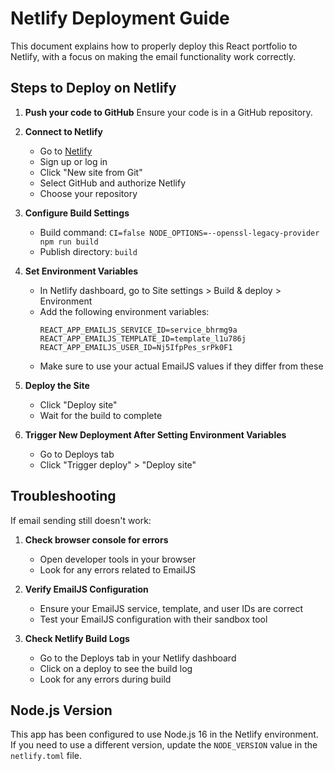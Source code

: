 # Netlify Deployment Guide

This document explains how to properly deploy this React portfolio to Netlify, with a focus on making the email functionality work correctly.

## Steps to Deploy on Netlify

1. **Push your code to GitHub**
   Ensure your code is in a GitHub repository.

2. **Connect to Netlify**
   - Go to [Netlify](https://app.netlify.com/)
   - Sign up or log in
   - Click "New site from Git"
   - Select GitHub and authorize Netlify
   - Choose your repository

3. **Configure Build Settings**
   - Build command: `CI=false NODE_OPTIONS=--openssl-legacy-provider npm run build`
   - Publish directory: `build`

4. **Set Environment Variables**
   - In Netlify dashboard, go to Site settings > Build & deploy > Environment
   - Add the following environment variables:
     ```
     REACT_APP_EMAILJS_SERVICE_ID=service_bhrmg9a
     REACT_APP_EMAILJS_TEMPLATE_ID=template_l1u786j
     REACT_APP_EMAILJS_USER_ID=Nj5IfpPes_srPk0F1
     ```
   - Make sure to use your actual EmailJS values if they differ from these

5. **Deploy the Site**
   - Click "Deploy site"
   - Wait for the build to complete

6. **Trigger New Deployment After Setting Environment Variables**
   - Go to Deploys tab
   - Click "Trigger deploy" > "Deploy site"

## Troubleshooting

If email sending still doesn't work:

1. **Check browser console for errors**
   - Open developer tools in your browser
   - Look for any errors related to EmailJS

2. **Verify EmailJS Configuration**
   - Ensure your EmailJS service, template, and user IDs are correct
   - Test your EmailJS configuration with their sandbox tool

3. **Check Netlify Build Logs**
   - Go to the Deploys tab in your Netlify dashboard
   - Click on a deploy to see the build log
   - Look for any errors during build

## Node.js Version

This app has been configured to use Node.js 16 in the Netlify environment. If you need to use a different version, update the `NODE_VERSION` value in the `netlify.toml` file. 
